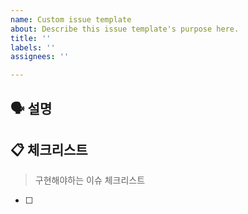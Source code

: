 ```yaml
---
name: Custom issue template
about: Describe this issue template's purpose here.
title: ''
labels: ''
assignees: ''

---
```


## 🗣 설명



## 📋 체크리스트

> 구현해야하는 이슈 체크리스트

- [ ]

